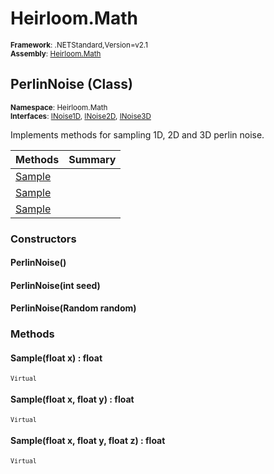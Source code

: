 # Heirloom.Math

<small>**Framework**: .NETStandard,Version=v2.1</small>  
<small>**Assembly**: [Heirloom.Math](../Heirloom.Math/Heirloom.Math.md)</small>  

## PerlinNoise (Class)
<small>**Namespace**: Heirloom.Math</sub></small>  
<small>**Interfaces**: [INoise1D](Heirloom.Math.INoise1D.md), [INoise2D](Heirloom.Math.INoise2D.md), [INoise3D](Heirloom.Math.INoise3D.md)</small>  

Implements methods for sampling 1D, 2D and 3D perlin noise.

| Methods | Summary |
|---------|---------|
| [Sample](#SAMBBABD6D9) |  |
| [Sample](#SAMB43AC0AA) |  |
| [Sample](#SAM96EA574) |  |

### Constructors

#### PerlinNoise()

#### PerlinNoise(int seed)

#### PerlinNoise(Random random)

### Methods

#### <a name="SAMBBABD6D9"></a>Sample(float x) : float

<small>`Virtual`</small>


#### <a name="SAMB43AC0AA"></a>Sample(float x, float y) : float

<small>`Virtual`</small>


#### <a name="SAM96EA574"></a>Sample(float x, float y, float z) : float

<small>`Virtual`</small>


